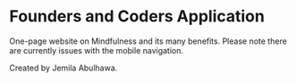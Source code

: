 # Founders and Coders Application 

One-page website on Mindfulness and its many benefits. Please note there are currently issues with the mobile navigation. 

Created by Jemila Abulhawa.




